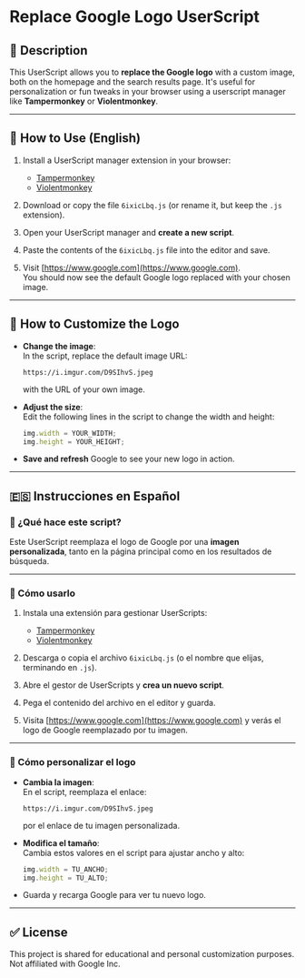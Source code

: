 # Replace Google Logo UserScript

## 📌 Description

This UserScript allows you to **replace the Google logo** with a custom image, both on the homepage and the search results page. It's useful for personalization or fun tweaks in your browser using a userscript manager like **Tampermonkey** or **Violentmonkey**.

---

## 🚀 How to Use (English)

1. Install a UserScript manager extension in your browser:
   - [Tampermonkey](https://www.tampermonkey.net/)
   - [Violentmonkey](https://violentmonkey.github.io/)

2. Download or copy the file `6ixicLbq.js` (or rename it, but keep the `.js` extension).

3. Open your UserScript manager and **create a new script**.

4. Paste the contents of the `6ixicLbq.js` file into the editor and save.

5. Visit [https://www.google.com](https://www.google.com).  
   You should now see the default Google logo replaced with your chosen image.

---

## 🎨 How to Customize the Logo

- **Change the image**:  
  In the script, replace the default image URL:
  ```
  https://i.imgur.com/D9SIhvS.jpeg
  ```
  with the URL of your own image.

- **Adjust the size**:  
  Edit the following lines in the script to change the width and height:
  ```javascript
  img.width = YOUR_WIDTH;
  img.height = YOUR_HEIGHT;
  ```

- **Save and refresh** Google to see your new logo in action.

---

## 🇪🇸 Instrucciones en Español

### 📝 ¿Qué hace este script?

Este UserScript reemplaza el logo de Google por una **imagen personalizada**, tanto en la página principal como en los resultados de búsqueda.

---

### 🔧 Cómo usarlo

1. Instala una extensión para gestionar UserScripts:
   - [Tampermonkey](https://www.tampermonkey.net/)
   - [Violentmonkey](https://violentmonkey.github.io/)

2. Descarga o copia el archivo `6ixicLbq.js` (o el nombre que elijas, terminando en `.js`).

3. Abre el gestor de UserScripts y **crea un nuevo script**.

4. Pega el contenido del archivo en el editor y guarda.

5. Visita [https://www.google.com](https://www.google.com) y verás el logo de Google reemplazado por tu imagen.

---

### 🎨 Cómo personalizar el logo

- **Cambia la imagen**:  
  En el script, reemplaza el enlace:
  ```
  https://i.imgur.com/D9SIhvS.jpeg
  ```
  por el enlace de tu imagen personalizada.

- **Modifica el tamaño**:  
  Cambia estos valores en el script para ajustar ancho y alto:
  ```javascript
  img.width = TU_ANCHO;
  img.height = TU_ALTO;
  ```

- Guarda y recarga Google para ver tu nuevo logo.

---

## ✅ License

This project is shared for educational and personal customization purposes.  
Not affiliated with Google Inc.
